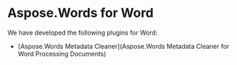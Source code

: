 # Aspose.Words for Word

We have developed the following plugins for Word:
* [Aspose.Words Metadata Cleaner](Aspose.Words Metadata Cleaner for Word Processing Documents)